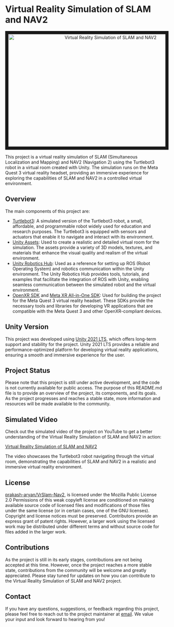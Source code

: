 # Virtual Reality Simulation of SLAM and NAV2

<p align="center">
  <a href="https://www.youtube.com/watch?v=av1Bs5Hl8J4">
    <img src="https://img.youtube.com/vi/av1Bs5Hl8J4/0.jpg" alt="Virtual Reality Simulation of SLAM and NAV2" width="640" height="360" border="10" />
  </a>
</p>

This project is a virtual reality simulation of SLAM (Simultaneous Localization and Mapping) and NAV2 (Navigation 2) using the Turtlebot3 robot in a virtual room created with Unity. The simulation runs on the Meta Quest 3 virtual reality headset, providing an immersive experience for exploring the capabilities of SLAM and NAV2 in a controlled virtual environment.

## Overview

The main components of this project are:

- [Turtlebot3](https://github.com/ROBOTIS-GIT/turtlebot3): A simulated version of the Turtlebot3 robot, a small, affordable, and programmable robot widely used for education and research purposes. The Turtlebot3 is equipped with sensors and actuators that enable it to navigate and interact with its environment.
- [Unity Assets](https://assetstore.unity.com/publishers/1): Used to create a realistic and detailed virtual room for the simulation. The assets provide a variety of 3D models, textures, and materials that enhance the visual quality and realism of the virtual environment.
- [Unity Robotics Hub](https://github.com/Unity-Technologies/Unity-Robotics-Hub): Used as a reference for setting up ROS (Robot Operating System) and robotics communication within the Unity environment. The Unity Robotics Hub provides tools, tutorials, and examples that facilitate the integration of ROS with Unity, enabling seamless communication between the simulated robot and the virtual environment.
- [OpenXR SDK](https://github.com/KhronosGroup/OpenXR-SDK) and [Meta XR All-in-One SDK](https://assetstore.unity.com/packages/tools/integration/meta-xr-all-in-one-sdk-269657): Used for building the project for the Meta Quest 3 virtual reality headset. These SDKs provide the necessary tools and libraries for developing VR applications that are compatible with the Meta Quest 3 and other OpenXR-compliant devices.

## Unity Version

This project was developed using [Unity 2021 LTS](https://blog.unity.com/engine-platform/introducing-unity-2021-lts), which offers long-term support and stability for the project. Unity 2021 LTS provides a reliable and performance-optimized platform for developing virtual reality applications, ensuring a smooth and immersive experience for the user.

## Project Status

Please note that this project is still under active development, and the code is not currently available for public access. The purpose of this README.md file is to provide an overview of the project, its components, and its goals. As the project progresses and reaches a stable state, more information and resources will be made available to the community.

## Simulated Video

Check out the simulated video of the project on YouTube to get a better understanding of the Virtual Reality Simulation of SLAM and NAV2 in action:

[Virtual Reality Simulation of SLAM and NAV2](https://youtu.be/av1Bs5Hl8J4)

The video showcases the Turtlebot3 robot navigating through the virtual room, demonstrating the capabilities of SLAM and NAV2 in a realistic and immersive virtual reality environment.

## License

[prakash-aryan/VrSlam-Nav2](https://github.com/prakash-aryan/VrSlam-Nav2.git), is licensed under the Mozilla Public License 2.0
Permissions of this weak copyleft license are conditioned on making available source code of licensed files and modifications of those files under the same license (or in certain cases, one of the GNU licenses). Copyright and license notices must be preserved. Contributors provide an express grant of patent rights. However, a larger work using the licensed work may be distributed under different terms and without source code for files added in the larger work.
## Contributions

As the project is still in its early stages, contributions are not being accepted at this time. However, once the project reaches a more stable state, contributions from the community will be welcome and greatly appreciated. Please stay tuned for updates on how you can contribute to the Virtual Reality Simulation of SLAM and NAV2 project.

## Contact

If you have any questions, suggestions, or feedback regarding this project, please feel free to reach out to the project maintainer at [email](mailto:prakasharyan25@gmail.com). We value your input and look forward to hearing from you!
